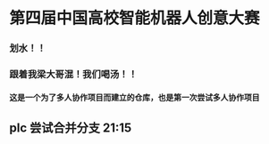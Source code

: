 # 第四届中国高校智能机器人创意大赛

### 划水！！

### 跟着我梁大哥混！我们喝汤！！

#### 这是一个为了多人协作项目而建立的仓库，也是第一次尝试多人协作项目

## plc 尝试合并分支 21:15
